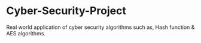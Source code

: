 # Cyber-Security-Project
Real world application of cyber security algorithms such as, Hash function &amp; AES algorithms.
